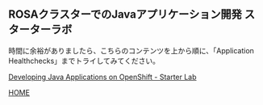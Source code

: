 ## ROSAクラスターでのJavaアプリケーション開発 スターターラボ

時間に余裕がありましたら、こちらのコンテンツを上から順に、「Application Healthchecks」までトライしてみてください。

[Developing Java Applications on OpenShift - Starter Lab](https://redhat-scholars.github.io/openshift-starter-guides/rhs-openshift-starter-guides/4.11/index.html)

[HOME](../../README.md)
